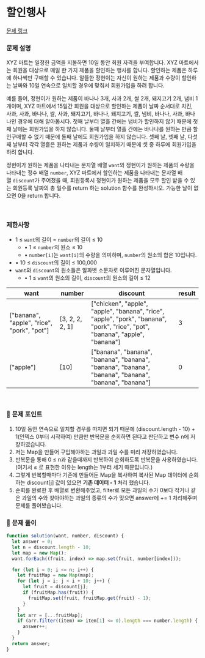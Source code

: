 # 할인행사

[문제 링크](https://school.programmers.co.kr/learn/courses/30/lessons/131127)

### 문제 설명

XYZ 마트는 일정한 금액을 지불하면 10일 동안 회원 자격을 부여합니다. XYZ 마트에서는 회원을 대상으로 매일 한 가지 제품을 할인하는 행사를 합니다. 할인하는 제품은 하루에 하나씩만 구매할 수 있습니다. 알뜰한 정현이는 자신이 원하는 제품과 수량이 할인하는 날짜와 10일 연속으로 일치할 경우에 맞춰서 회원가입을 하려 합니다.

예를 들어, 정현이가 원하는 제품이 바나나 3개, 사과 2개, 쌀 2개, 돼지고기 2개, 냄비 1개이며, XYZ 마트에서 15일간 회원을 대상으로 할인하는 제품이 날짜 순서대로 치킨, 사과, 사과, 바나나, 쌀, 사과, 돼지고기, 바나나, 돼지고기, 쌀, 냄비, 바나나, 사과, 바나나인 경우에 대해 알아봅시다. 첫째 날부터 열흘 간에는 냄비가 할인하지 않기 때문에 첫째 날에는 회원가입을 하지 않습니다. 둘째 날부터 열흘 간에는 바나나를 원하는 만큼 할인구매할 수 없기 때문에 둘째 날에도 회원가입을 하지 않습니다. 셋째 날, 넷째 날, 다섯째 날부터 각각 열흘은 원하는 제품과 수량이 일치하기 때문에 셋 중 하루에 회원가입을 하려 합니다.

정현이가 원하는 제품을 나타내는 문자열 배열 `want`와 정현이가 원하는 제품의 수량을 나타내는 정수 배열 `number`, XYZ 마트에서 할인하는 제품을 나타내는 문자열 배열 `discount`가 주어졌을 때, 회원등록시 정현이가 원하는 제품을 모두 할인 받을 수 있는 회원등록 날짜의 총 일수를 return 하는 solution 함수를 완성하시오. 가능한 날이 없으면 0을 return 합니다.

<br/>

### 제한사항

- 1 ≤ `want`의 길이 = `number`의 길이 ≤ 10
  - • 1 ≤ `number`의 원소 ≤ 10
  - • `number[i]`는 `want[i]`의 수량을 의미하며, `number`의 원소의 합은 10입니다.
- • 10 ≤ `discount`의 길이 ≤ 100,000
- `want`와 `discount`의 원소들은 알파벳 소문자로 이루어진 문자열입니다.
  - • 1 ≤ `want`의 원소의 길이, `discount`의 원소의 길이 ≤ 12

| want                                       | number          | discount                                                                                                                       | result |
| ------------------------------------------ | --------------- | ------------------------------------------------------------------------------------------------------------------------------ | ------ |
| ["banana", "apple", "rice", "pork", "pot"] | [3, 2, 2, 2, 1] | ["chicken", "apple", "apple", "banana", "rice", "apple", "pork", "banana", "pork", "rice", "pot", "banana", "apple", "banana"] | 3      |
| ["apple"]                                  | [10]            | ["banana", "banana", "banana", "banana", "banana", "banana", "banana", "banana", "banana", "banana"]                           | 0      |

<br/>

### 📕 문제 포인트

1. 10일 동안 연속으로 일치할 경우를 따지면 되기 때문에 (discount.length - 10) + 1(인덱스 0부터 시작하여) 만큼만 반복문을 순회하면 된다고 판단하고 변수 n에 저장하였습니다.
2. 저는 Map을 만들어 구입해야하는 과일과 과일 수를 미리 저장하였습니다.
3. 반복문을 통해 0 ≤ n과 같을때까지 반복하여 순회하도록 반복문을 사용하였습니다. (여기서 ≤ 로 표현한 이유는 length는 1부터 세기 때문입니다.)
4. 그렇게 반복할때마다 기존에 만들어둔 Map을 복사하여 복사된 Map 데이터에 순회하는 discount[j] 값이 있으면 **기존 데이터 - 1** 처리 했습니다.
5. 순회를 완료한 후 배열로 변환해주었고, filter로 모든 과일의 수가 0보다 작거나 같은 과일의 수와 찾아야하는 과일의 종류의 수가 맞으면 answer에 += 1 처리해주며 문제를 풀어봤습니다.

### 📝 문제 풀이

```js
function solution(want, number, discount) {
  let answer = 0;
  let n = discount.length - 10;
  let map = new Map();
  want.forEach((fruit, index) => map.set(fruit, number[index]));

  for (let i = 0; i <= n; i++) {
    let fruitMap = new Map(map);
    for (let j = i; j < i + 10; j++) {
      let fruit = discount[j];
      if (fruitMap.has(fruit)) {
        fruitMap.set(fruit, fruitMap.get(fruit) - 1);
      }
    }
    let arr = [...fruitMap];
    if (arr.filter((item) => item[1] <= 0).length === number.length) {
      answer++;
    }
  }
  return answer;
}
```
